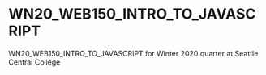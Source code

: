 # WN20_WEB150_INTRO_TO_JAVASCRIPT
WN20_WEB150_INTRO_TO_JAVASCRIPT  for Winter 2020 quarter at Seattle Central College
